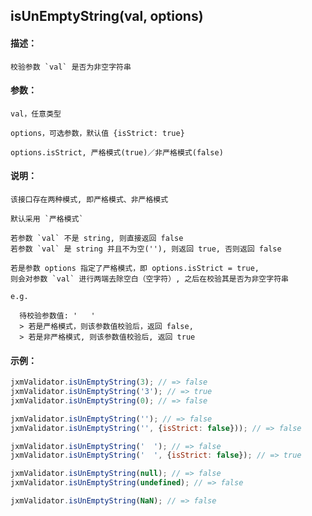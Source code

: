 
## isUnEmptyString(val, options)

#### 描述：

    校验参数 `val` 是否为非空字符串

#### 参数：

    val，任意类型

    options，可选参数，默认值 {isStrict: true}

    options.isStrict, 严格模式(true)／非严格模式(false)

#### 说明：

    该接口存在两种模式, 即严格模式、非严格模式

    默认采用 `严格模式`

    若参数 `val` 不是 string, 则直接返回 false
    若参数 `val` 是 string 并且不为空(''), 则返回 true, 否则返回 false

    若是参数 options 指定了严格模式，即 options.isStrict = true, 
    则会对参数 `val` 进行两端去除空白（空字符）, 之后在校验其是否为非空字符串

    e.g.

      待校验参数值: '   '
      > 若是严格模式，则该参数值校验后，返回 false,
      > 若是非严格模式, 则该参数值校验后, 返回 true

#### 示例：

```javascript
jxmValidator.isUnEmptyString(3); // => false
jxmValidator.isUnEmptyString('3'); // => true
jxmValidator.isUnEmptyString(0); // => false

jxmValidator.isUnEmptyString(''); // => false
jxmValidator.isUnEmptyString('', {isStrict: false})); // => false

jxmValidator.isUnEmptyString('  '); // => false
jxmValidator.isUnEmptyString('  ', {isStrict: false}); // => true

jxmValidator.isUnEmptyString(null); // => false
jxmValidator.isUnEmptyString(undefined); // => false

jxmValidator.isUnEmptyString(NaN); // => false
```
